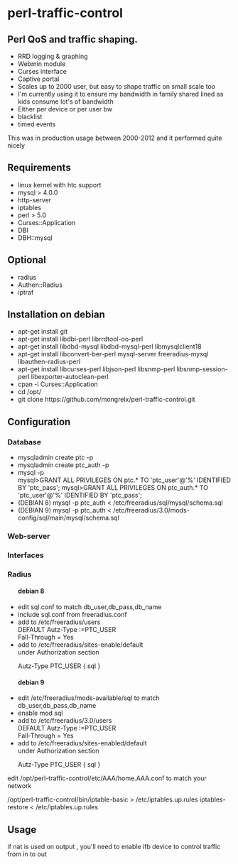 # perl-traffic-control

<h2>Perl QoS and traffic shaping.</h2>
<ul>
<li>RRD logging & graphing
<li>Webmin module
<li>Curses interface
<li>Captive portal
<li>Scales up to 2000 user, but easy to shape traffic on small scale too
<li>I'm currently using it to ensure my bandwidth in family shared lined as kids consume lot's of bandwidth
<li>Either per device or per user bw
<li>blacklist 
<li>timed events
</ul>

This was in production usage between 2000-2012 and it performed quite nicely

<h2>Requirements</h2>
<ul>
<li> linux kernel with htc support
<li> mysql > 4.0.0
<li> http-server
<li> iptables
<li> perl > 5.0
<li> Curses::Application
<li> DBI
<li> DBH::mysql
</ul>

<h2>Optional</h2>
<ul>
<li> radius
<li> Authen::Radius
<li> iptraf
</ul>

<h2>Installation on debian</h2>
<ul>
<li> apt-get install git
<br>
<li> apt-get install libdbi-perl librrdtool-oo-perl 
<li> apt-get install libdbd-mysql libdbd-mysql-perl libmysqlclient18
<li> apt-get install libconvert-ber-perl mysql-server freeradius-mysql libauthen-radius-perl
<li> apt-get install libcurses-perl libjson-perl libsnmp-perl libsnmp-session-perl libexporter-autoclean-perl
<li> cpan -i Curses::Application
<!---<li> cpan -i RRD ???-->
<li> cd /opt/
<li> git clone https://github.com/mongrelx/perl-traffic-control.git
</ul>

<h2>Configuration</h2>
<h3>Database</h3>
<ul>
<li> mysqladmin create ptc -p
<li> mysqladmin create ptc_auth -p
<li> mysql -p<br>
mysql>GRANT ALL PRIVILEGES   ON ptc.* TO 'ptc_user'@'%'   IDENTIFIED BY 'ptc_pass';
mysql>GRANT ALL PRIVILEGES   ON ptc_auth.* TO 'ptc_user'@'%'   IDENTIFIED BY 'ptc_pass';        
<li> (DEBIAN 8) mysql -p ptc_auth < /etc/freeradius/sql/mysql/schema.sql
<li> (DEBIAN 9)  mysql -p ptc_auth < /etc/freeradius/3.0/mods-config/sql/main/mysql/schema.sql
</ul>
<h3>Web-server</h3>
<h3>Interfaces</h3>
<h3>Radius</h3>
<ul>
        
<h4>debian 8</h4>
<li> edit sql.conf to match db_user,db_pass,db_name
<li> include sql.conf from freeradius.conf
<li> add to /etc/freeradius/users <br>
DEFAULT Autz-Type :=PTC_USER <br>
        Fall-Through = Yes<br>
<li> add to /etc/freeradius/sites-enable/default<br>
under Authorization section<br>

 Autz-Type PTC_USER {
                sql
        }
</ul>

<ul>
        
<h4>debian 9</h4>
<li> edit /etc/freeradius/mods-available/sql to match db_user,db_pass,db_name
<li> enable mod sql
<li> add to /etc/freeradius/3.0/users <br>
DEFAULT Autz-Type :=PTC_USER <br>
        Fall-Through = Yes<br>
<li> add to /etc/freeradius/sites-enabled/default<br>
under Authorization section<br>

 Autz-Type PTC_USER {
                sql
        }
</ul>

edit /opt/perl-traffic-control/etc/AAA/home.AAA.conf to match your network


/opt/perl-traffic-control/bin/iptable-basic  > /etc/iptables.up.rules 
iptables-restore < /etc/iptables.up.rules



<h2>Usage</h2>

if nat is used on output , you'll need to enable ifb device to control traffic from in to out

